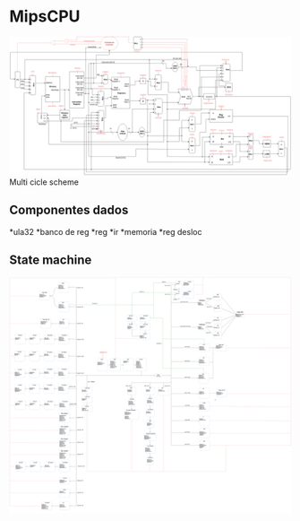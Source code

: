 # MipsCPU

 ![pic](cpu.png)
 Multi cicle scheme
 
## Componentes dados
 *ula32
 *banco de reg
 *reg
 *ir
 *memoria
 *reg desloc

 ## State machine
 ![pic](statemachine.png)


